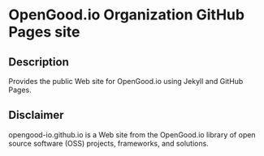 # OpenGood.io Organization GitHub Pages site

## Description

Provides the public Web site for OpenGood.io using Jekyll and GitHub Pages.

## Disclaimer

opengood-io.github.io is a Web site from the OpenGood.io library of open source software (OSS) projects, frameworks, and solutions.

